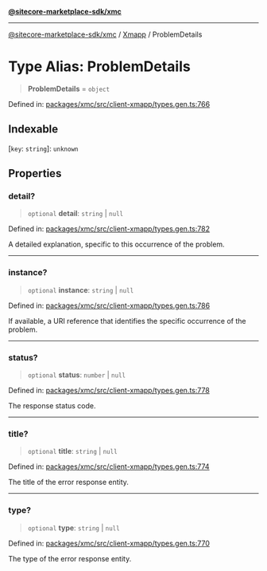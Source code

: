 [**@sitecore-marketplace-sdk/xmc**](../../../../README.md)

***

[@sitecore-marketplace-sdk/xmc](../../../../README.md) / [Xmapp](../README.md) / ProblemDetails

# Type Alias: ProblemDetails

> **ProblemDetails** = `object`

Defined in: [packages/xmc/src/client-xmapp/types.gen.ts:766](https://github.com/Sitecore/marketplace-sdk/blob/main/packages/xmc/src/client-xmapp/types.gen.ts#L766)

## Indexable

\[`key`: `string`\]: `unknown`

## Properties

### detail?

> `optional` **detail**: `string` \| `null`

Defined in: [packages/xmc/src/client-xmapp/types.gen.ts:782](https://github.com/Sitecore/marketplace-sdk/blob/main/packages/xmc/src/client-xmapp/types.gen.ts#L782)

A detailed explanation, specific to this occurrence of the problem.

***

### instance?

> `optional` **instance**: `string` \| `null`

Defined in: [packages/xmc/src/client-xmapp/types.gen.ts:786](https://github.com/Sitecore/marketplace-sdk/blob/main/packages/xmc/src/client-xmapp/types.gen.ts#L786)

If available, a URI reference that identifies the specific occurrence of the problem.

***

### status?

> `optional` **status**: `number` \| `null`

Defined in: [packages/xmc/src/client-xmapp/types.gen.ts:778](https://github.com/Sitecore/marketplace-sdk/blob/main/packages/xmc/src/client-xmapp/types.gen.ts#L778)

The response status code.

***

### title?

> `optional` **title**: `string` \| `null`

Defined in: [packages/xmc/src/client-xmapp/types.gen.ts:774](https://github.com/Sitecore/marketplace-sdk/blob/main/packages/xmc/src/client-xmapp/types.gen.ts#L774)

The title of the error response entity.

***

### type?

> `optional` **type**: `string` \| `null`

Defined in: [packages/xmc/src/client-xmapp/types.gen.ts:770](https://github.com/Sitecore/marketplace-sdk/blob/main/packages/xmc/src/client-xmapp/types.gen.ts#L770)

The type of the error response entity.
